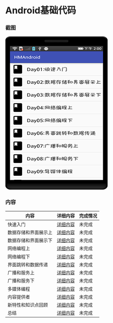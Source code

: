 # Android基础代码

### 截图
![截图](https://github.com/BruceAnda/HMAndroid/blob/master/screenshot/main/pic/pic.png)

### 内容
| 内容 | 详细内容 | 完成情况 |
|-----|-----|-----|
| 快速入门 | [详细内容](https://github.com/BruceAnda/HMAndroid/tree/master/app/src/main/java/zhaoliang/com/hmandroid/activity/day01) | 未完成 |
| 数据存储和界面展示上 | [详细内容](https://github.com/BruceAnda/HMAndroid/tree/master/app/src/main/java/zhaoliang/com/hmandroid/activity/day02) | 未完成 |
| 数据存储和界面展示下 | [详细内容](https://github.com/BruceAnda/HMAndroid/tree/master/app/src/main/java/zhaoliang/com/hmandroid/activity/day03) | 未完成 |
| 网络编程上 | [详细内容](https://github.com/BruceAnda/HMAndroid/tree/master/app/src/main/java/zhaoliang/com/hmandroid/activity/day04) | 未完成 |
| 网络编程下 | [详细内容](https://github.com/BruceAnda/HMAndroid/tree/master/app/src/main/java/zhaoliang/com/hmandroid/activity/day05) | 未完成 |
| 界面跳转和数据传递 | [详细内容](https://github.com/BruceAnda/HMAndroid/tree/master/app/src/main/java/zhaoliang/com/hmandroid/activity/day06) | 未完成 |
| 广播和服务上 | [详细内容](https://github.com/BruceAnda/HMAndroid/tree/master/app/src/main/java/zhaoliang/com/hmandroid/activity/day07) | 未完成 |
| 广播和服务下 | [详细内容](https://github.com/BruceAnda/HMAndroid/tree/master/app/src/main/java/zhaoliang/com/hmandroid/activity/day08) | 未完成 |
| 多媒体编程 | [详细内容](https://github.com/BruceAnda/HMAndroid/tree/master/app/src/main/java/zhaoliang/com/hmandroid/activity/day09) | 未完成 |
| 内容提供者 | [详细内容](https://github.com/BruceAnda/HMAndroid/tree/master/app/src/main/java/zhaoliang/com/hmandroid/activity/day10) | 未完成 |
| 新特性和知识点回顾 | [详细内容](https://github.com/BruceAnda/HMAndroid/tree/master/app/src/main/java/zhaoliang/com/hmandroid/activity/day11) | 未完成 |
| 总结 | [详细内容](https://github.com/BruceAnda/HMAndroid/tree/master/app/src/main/java/zhaoliang/com/hmandroid/activity/day12) | 未完成 |